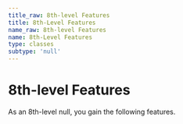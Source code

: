 ```yaml
---
title_raw: 8th-level Features
title: 8th-Level Features
name_raw: 8th-level Features
name: 8th-Level Features
type: classes
subtype: 'null'
---
```


# 8th-level Features

As an 8th-level null, you gain the following features.
